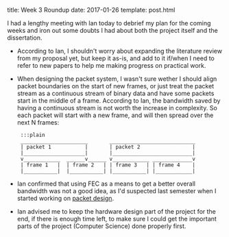title: Week 3 Roundup
date: 2017-01-26 
template: post.html

I had a lengthy meeting with Ian today to debrief my plan for the coming weeks
and iron out some doubts I had about both the project itself and the
dissertation.

 * According to Ian, I shouldn't worry about expanding the literature review
   from my proposal yet, but keep it as-is, and add to it if/when I need to
   refer to new papers to help me making progress on practical work.
 
 * When designing the packet system, I wasn't sure wether I should align packet
   boundaries on the start of new frames, or just treat the packet stream as a
   continuous stream of binary data and have some packets start in the middle
   of a frame. According to Ian, the bandwidth saved by having a continuous
   stream is not worth the increase in complexity. So each packet will start
   with a new frame, and will then spread over the next N frames:
       
        :::plain
        ______________________       ____________________________
        | packet 1           |       | packet 2                 |
        |____________________|       |__________________________|
        v____________  ______v______ v____________ _____________v
        | frame 1   |  | frame 2   | | frame 3   | | frame 4    |
        |___________|  |___________| |___________| |____________|

 * Ian confirmed that using FEC as a means to get a better overall bandwidth was
   not a good idea, as I'd suspected last semester when I started working on
   [packet design][1].
   
 * Ian advised me to keep the hardware design part of the project for the end,
   if there is enough time left, to make sure I could get the important parts
   of the project (Computer Science) done properly first.
   
 [1]: /2016/week-12-roundup-preliminary-packet-considerations.html
